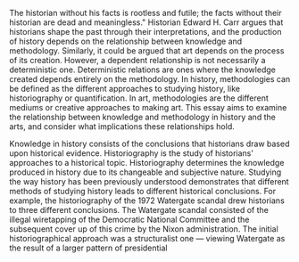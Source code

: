The historian without his facts is rootless and futile; the facts without their historian are dead and meaningless." Historian Edward H. Carr argues that historians shape the past through their interpretations, and the production of history depends on the relationship between knowledge and methodology. Similarly, it could be argued that art depends on the process of its creation. However, a dependent relationship is not necessarily a deterministic one. Deterministic relations are ones where the knowledge created depends entirely on the methodology. In history, methodologies can be defined as the different approaches to studying history, like historiography or quantification. In art, methodologies are the different mediums or creative approaches to making art. This essay aims to examine the relationship between knowledge and methodology in history and the arts, and consider what implications these relationships
hold.


Knowledge in history consists of the conclusions that historians draw based upon historical evidence. Historiography is the study of historians' approaches to a historical topic. Historiography determines the knowledge produced in history due to its changeable and subjective nature. Studying the way history has been previously understood demonstrates that different methods of studying history leads to different historical conclusions. For example, the historiography of the 1972 Watergate scandal drew historians to three different conclusions. The Watergate scandal consisted of the illegal wiretapping of the Democratic National Committee and the subsequent cover up of this crime by the Nixon administration. The initial historiographical approach was a structuralist one — viewing Watergate as the result of a larger pattern of presidential